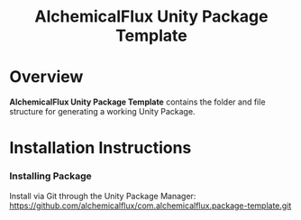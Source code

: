 <h1 align="center" style="border-bottom: none;">AlchemicalFlux Unity Package Template</h1>

# Overview

**AlchemicalFlux Unity Package Template** contains the folder and file structure for generating a working Unity Package.

# Installation Instructions

### Installing Package  
Install via Git through the Unity Package Manager:  
https://github.com/alchemicalflux/com.alchemicalflux.package-template.git  
